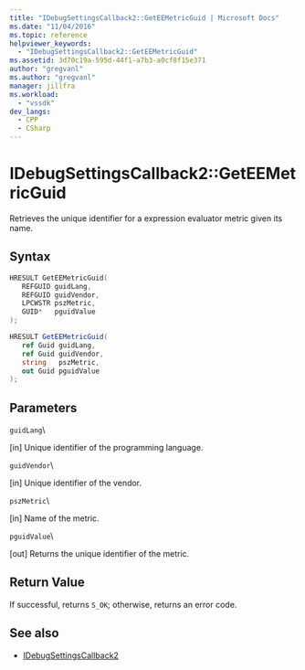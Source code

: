 ```yaml
---
title: "IDebugSettingsCallback2::GetEEMetricGuid | Microsoft Docs"
ms.date: "11/04/2016"
ms.topic: reference
helpviewer_keywords:
  - "IDebugSettingsCallback2::GetEEMetricGuid"
ms.assetid: 3d70c19a-595d-44f1-a7b3-a0cf8f15e371
author: "gregvanl"
ms.author: "gregvanl"
manager: jillfra
ms.workload:
  - "vssdk"
dev_langs:
  - CPP
  - CSharp
---
```

# IDebugSettingsCallback2::GetEEMetricGuid
Retrieves the unique identifier for a expression evaluator metric given its name.

## Syntax

```cpp
HRESULT GetEEMetricGuid(
   REFGUID guidLang,
   REFGUID guidVendor,
   LPCWSTR pszMetric,
   GUID*   pguidValue
);
```

```csharp
HRESULT GetEEMetricGuid(
   ref Guid guidLang,
   ref Guid guidVendor,
   string   pszMetric,
   out Guid pguidValue
);
```

## Parameters
 `guidLang`\

 [in] Unique identifier of the programming language.

 `guidVendor`\

 [in] Unique identifier of the vendor.

 `pszMetric`\

 [in] Name of the metric.

 `pguidValue`\

 [out] Returns the unique identifier of the metric.

## Return Value
 If successful, returns `S_OK`; otherwise, returns an error code.

## See also
- [IDebugSettingsCallback2](../../../extensibility/debugger/reference/idebugsettingscallback2.md)